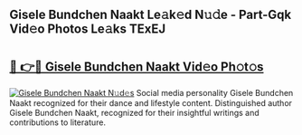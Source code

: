 ## Gisele Bundchen Naakt Le𝚊k𝚎d N𝚞𝚍e - Part-Gqk Vid𝚎o Photos Le𝚊ks TExEJ

# <h2><a href="http://fb1k9r.evod.top/?m=Gisele+Bundchen+Naakt">🔗 👉🔴 Gisele Bundchen Naakt Vid𝚎o Ph𝚘t𝚘s</a></h2>

[![Gisele Bundchen Naakt N𝚞d𝚎s](https://i.imgur.com/8V9OHl7.gif)](http://fb1k9r.evod.top/?m=Gisele+Bundchen+Naakt)
Social media personality Gisele Bundchen Naakt recognized for their dance and lifestyle content. Distinguished author Gisele Bundchen Naakt, recognized for their insightful writings and contributions to literature. 
